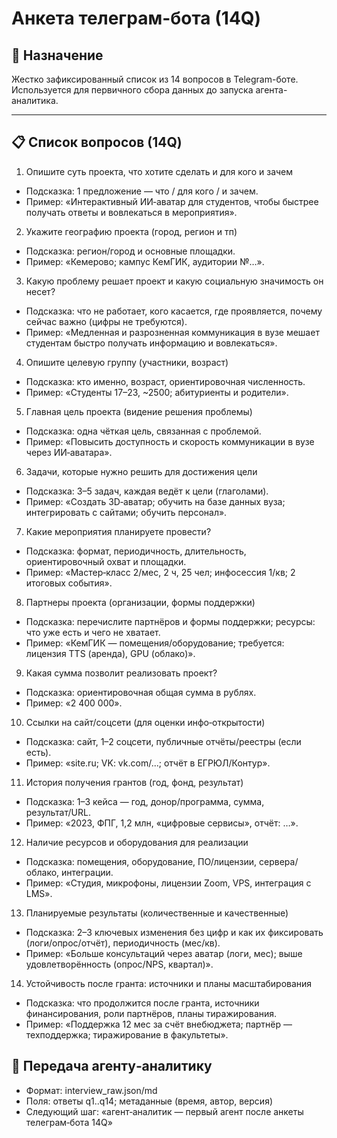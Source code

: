 # Анкета телеграм-бота (14Q)

## 🎯 Назначение

Жестко зафиксированный список из 14 вопросов в Telegram-боте. Используется для первичного сбора данных до запуска агента-аналитика.

---

## 📋 Список вопросов (14Q)

1. Опишите суть проекта, что хотите сделать и для кого и зачем
  - Подсказка: 1 предложение — что / для кого / и зачем.
  - Пример: «Интерактивный ИИ‑аватар для студентов, чтобы быстрее получать ответы и вовлекаться в мероприятия».
2. Укажите географию проекта (город, регион и тп)
  - Подсказка: регион/город и основные площадки.
  - Пример: «Кемерово; кампус КемГИК, аудитории №…».
3. Какую проблему решает проект и какую социальную значимость он несет?
  - Подсказка: что не работает, кого касается, где проявляется, почему сейчас важно (цифры не требуются).
  - Пример: «Медленная и разрозненная коммуникация в вузе мешает студентам быстро получать информацию и вовлекаться».
4. Опишите целевую группу (участники, возраст)
  - Подсказка: кто именно, возраст, ориентировочная численность.
  - Пример: «Студенты 17–23, ~2500; абитуриенты и родители».
5. Главная цель проекта (видение решения проблемы)
  - Подсказка: одна чёткая цель, связанная с проблемой.
  - Пример: «Повысить доступность и скорость коммуникации в вузе через ИИ‑аватара».
6. Задачи, которые нужно решить для достижения цели
  - Подсказка: 3–5 задач, каждая ведёт к цели (глаголами).
  - Пример: «Создать 3D‑аватар; обучить на базе данных вуза; интегрировать с сайтами; обучить персонал».
7. Какие мероприятия планируете провести?
  - Подсказка: формат, периодичность, длительность, ориентировочный охват и площадки.
  - Пример: «Мастер‑класс 2/мес, 2 ч, 25 чел; инфосессия 1/кв; 2 итоговых события».
8. Партнеры проекта (организации, формы поддержки)
  - Подсказка: перечислите партнёров и формы поддержки; ресурсы: что уже есть и чего не хватает.
  - Пример: «КемГИК — помещения/оборудование; требуется: лицензия TTS (аренда), GPU (облако)».
9. Какая сумма позволит реализовать проект?
  - Подсказка: ориентировочная общая сумма в рублях.
  - Пример: «2 400 000».
10. Ссылки на сайт/соцсети (для оценки инфо‑открытости)
  - Подсказка: сайт, 1–2 соцсети, публичные отчёты/реестры (если есть).
  - Пример: «site.ru; VK: vk.com/...; отчёт в ЕГРЮЛ/Контур».
11. История получения грантов (год, фонд, результат)
  - Подсказка: 1–3 кейса — год, донор/программа, сумма, результат/URL.
  - Пример: «2023, ФПГ, 1,2 млн, «цифровые сервисы», отчёт: …».
12. Наличие ресурсов и оборудования для реализации
  - Подсказка: помещения, оборудование, ПО/лицензии, сервера/облако, интеграции.
  - Пример: «Студия, микрофоны, лицензии Zoom, VPS, интеграция с LMS».
13. Планируемые результаты (количественные и качественные)
  - Подсказка: 2–3 ключевых изменения без цифр и как их фиксировать (логи/опрос/отчёт), периодичность (мес/кв).
  - Пример: «Больше консультаций через аватар (логи, мес); выше удовлетворённость (опрос/NPS, квартал)».
14. Устойчивость после гранта: источники и планы масштабирования
  - Подсказка: что продолжится после гранта, источники финансирования, роли партнёров, планы тиражирования.
  - Пример: «Поддержка 12 мес за счёт внебюджета; партнёр — техподдержка; тиражирование в факультеты».


## 🔄 Передача агенту‑аналитику

- Формат: interview_raw.json/md
- Поля: ответы q1..q14; метаданные (время, автор, версия)
- Следующий шаг: «агент‑аналитик — первый агент после анкеты телеграм‑бота 14Q»


